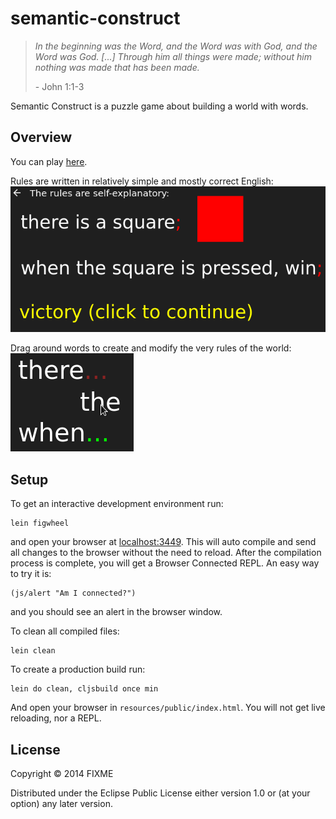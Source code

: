 # semantic-construct

> _In the beginning was the Word, and the Word was with God, and the Word was God. [...]
> Through him all things were made; without him nothing was made that has been made._
>
> \- John 1:1-3

Semantic Construct is a puzzle game about building a world with words.

## Overview

You can play [here](https://eutro.github.io/semantic-construct).

Rules are written in relatively simple and mostly correct English:
![Simple English](resources/public/screenshots/simple_english_tm.png)

Drag around words to create and modify the very rules of the world:
![Helpful Hints](resources/public/screenshots/helpful_hints_tm.png)

## Setup

To get an interactive development environment run:


    lein figwheel

and open your browser at [localhost:3449](http://localhost:3449/).
This will auto compile and send all changes to the browser without the
need to reload. After the compilation process is complete, you will
get a Browser Connected REPL. An easy way to try it is:

    (js/alert "Am I connected?")

and you should see an alert in the browser window.

To clean all compiled files:

    lein clean

To create a production build run:

    lein do clean, cljsbuild once min

And open your browser in `resources/public/index.html`. You will not
get live reloading, nor a REPL. 

## License

Copyright © 2014 FIXME

Distributed under the Eclipse Public License either version 1.0 or (at your option) any later version.
